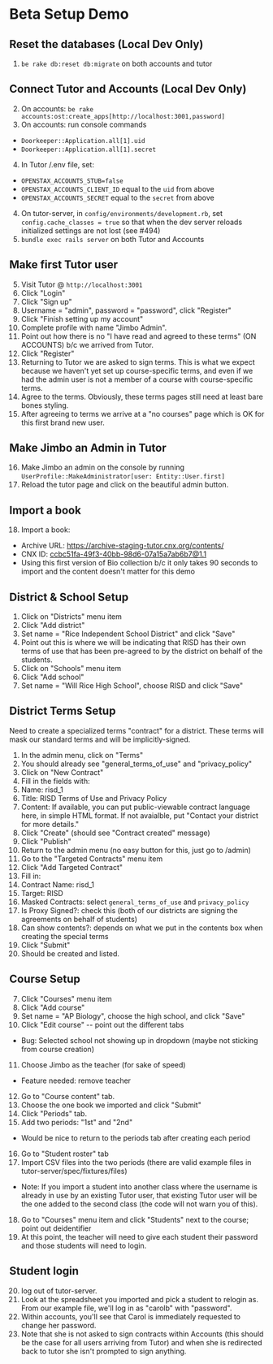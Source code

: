 # Beta Setup Demo

## Reset the databases (Local Dev Only)

1. `be rake db:reset db:migrate` on both accounts and tutor

## Connect Tutor and Accounts (Local Dev Only)

2. On accounts: `be rake accounts:ost:create_apps[http://localhost:3001,password]`
3. On accounts: run console commands
  * `Doorkeeper::Application.all[1].uid`
  * `Doorkeeper::Application.all[1].secret`
4. In Tutor /.env file, set:
  * `OPENSTAX_ACCOUNTS_STUB=false`
  * `OPENSTAX_ACCOUNTS_CLIENT_ID` equal to the `uid` from above
  * `OPENSTAX_ACCOUNTS_SECRET` equal to the `secret` from above
4. On tutor-server, in `config/environments/development.rb`, set `config.cache_classes = true` so that
   when the dev server reloads initialized settings are not lost (see #494)
5. `bundle exec rails server` on both Tutor and Accounts

## Make first Tutor user

5. Visit Tutor @ `http://localhost:3001`
6. Click "Login"
7. Click "Sign up"
8. Username = "admin", password = "password", click "Register"
9. Click "Finish setting up my account"
10. Complete profile with name "Jimbo Admin".
11. Point out how there is no "I have read and agreed to these terms" (ON ACCOUNTS) b/c we arrived from Tutor.
12. Click "Register"
13. Returning to Tutor we are asked to sign terms.  This is what we expect because we haven't yet set up course-specific terms, and even if we had the admin user is not a member of a course with course-specific terms.
14. Agree to the terms.  Obviously, these terms pages still need at least bare bones styling.
15. After agreeing to terms we arrive at a "no courses" page which is OK for this first brand new user.

## Make Jimbo an Admin in Tutor

16. Make Jimbo an admin on the console by running `UserProfile::MakeAdministrator[user: Entity::User.first]`
17. Reload the tutor page and click on the beautiful admin button.

## Import a book

18. Import a book:
  * Archive URL: https://archive-staging-tutor.cnx.org/contents/
  * CNX ID: ccbc51fa-49f3-40bb-98d6-07a15a7ab6b7@1.1
  * Using this first version of Bio collection b/c it only takes 90 seconds to import and the content doesn't matter for this demo

## District & School Setup

1. Click on "Districts" menu item
2. Click "Add district"
3. Set name = "Rice Independent School District" and click "Save"
4. Point out this is where we will be indicating that RISD has their own terms of use that has been pre-agreed to by the district on behalf of the students.
4. Click on "Schools" menu item
5. Click "Add school"
6. Set name = "Will Rice High School", choose RISD and click "Save"

## District Terms Setup

Need to create a specialized terms "contract" for a district.  These terms will mask our standard terms and will be implicitly-signed.

1. In the admin menu, click on "Terms"
2. You should already see "general_terms_of_use" and "privacy_policy"
3. Click on "New Contract"
2. Fill in the fields with:
  1. Name: risd_1
  2. Title: RISD Terms of Use and Privacy Policy
  3. Content: If available, you can put public-viewable contract language here, in simple HTML format.  If not avaialble, put "Contact your district for more details."
3. Click "Create" (should see "Contract created" message)
4. Click "Publish"
5. Return to the admin menu (no easy button for this, just go to /admin)
6. Go to the "Targeted Contracts" menu item
7. Click "Add Targeted Contract"
8. Fill in:
  1. Contract Name: risd_1
  2. Target: RISD
  3. Masked Contracts: select `general_terms_of_use` and `privacy_policy`
  4. Is Proxy Signed?: check this (both of our districts are signing the agreements on behalf of students)
  5. Can show contents?: depends on what we put in the contents box when creating the special terms
9. Click "Submit"
10. Should be created and listed.

## Course Setup

7. Click "Courses" menu item
8. Click "Add course"
9. Set name = "AP Biology", choose the high school, and click "Save"
10. Click "Edit course" -- point out the different tabs
  * Bug: Selected school not showing up in dropdown (maybe not sticking from course creation)
11. Choose Jimbo as the teacher (for sake of speed)
  * Feature needed: remove teacher
12. Go to "Course content" tab.
13. Choose the one book we imported and click "Submit"
14. Click "Periods" tab.
15. Add two periods: "1st" and "2nd"
  * Would be nice to return to the periods tab after creating each period
16. Go to "Student roster" tab
17. Import CSV files into the two periods (there are valid example files in tutor-server/spec/fixtures/files)
  * Note: If you import a student into another class where the username is already in use by an existing Tutor user, that existing Tutor user will be the one added to the second class (the code will not warn you of this).
18. Go to "Courses" menu item and click "Students" next to the course; point out deidentifier
19. At this point, the teacher will need to give each student their password and those students will need to login.

## Student login

20. log out of tutor-server.
21. Look at the spreadsheet you imported and pick a student to relogin as.  From our example file, we'll log in as "carolb" with "password".
22. Within accounts, you'll see that Carol is immediately requested to change her password.
23. Note that she is not asked to sign contracts within Accounts (this should be the case for all users arriving from Tutor) and when she is redirected back to tutor she isn't prompted to sign anything.


